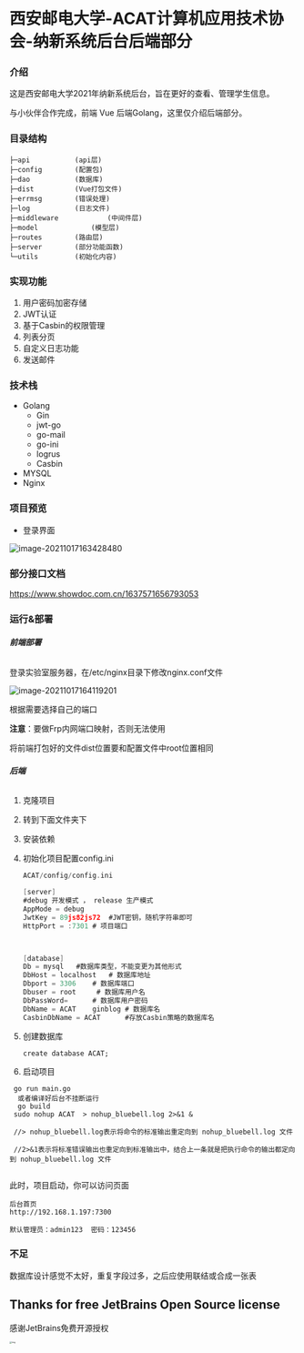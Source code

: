 # 西安邮电大学-ACAT计算机应用技术协会-纳新系统后台后端部分



### 介绍

这是西安邮电大学2021年纳新系统后台，旨在更好的查看、管理学生信息。

与小伙伴合作完成，前端 Vue   后端Golang，这里仅介绍后端部分。



### 目录结构

```shell
├─api	 		(api层)
├─config		(配置包)
├─dao			(数据库)
├─dist			(Vue打包文件)
├─errmsg		(错误处理)
├─log			(日志文件)
├─middleware	        (中间件层)  
├─model		        (模型层)
├─routes		(路由层) 
├─server		(部分功能函数)
└─utils			(初始化内容)

```



### 实现功能

1. 用户密码加密存储
2. JWT认证
3. 基于Casbin的权限管理
4. 列表分页
5. 自定义日志功能
6. 发送邮件



### 技术栈

- Golang
  - Gin
  - jwt-go
  - go-mail
  - go-ini
  - logrus
  - Casbin
- MYSQL
- Nginx



### 项目预览

- 登录界面

![image-20211017163428480](https://gitee.com/CJ-cooper6/picgo/raw/master/image-20211017163428480.png)

### 部分接口文档

https://www.showdoc.com.cn/1637571656793053



### 运行&部署

###### **前端部署**

登录实验室服务器，在/etc/nginx目录下修改nginx.conf文件

![image-20211017164119201](https://gitee.com/CJ-cooper6/picgo/raw/master/image-20211017164119201.png)

根据需要选择自己的端口

**注意**：要做Frp内网端口映射，否则无法使用



将前端打包好的文件dist位置要和配置文件中root位置相同



###### **后端**

1. 克隆项目

2. 转到下面文件夹下

3. 安装依赖

4. 初始化项目配置config.ini

   ```go
   ACAT/config/config.ini
   
   [server]
   #debug 开发模式 ， release 生产模式
   AppMode = debug
   JwtKey = 89js82js72	#JWT密钥，随机字符串即可
   HttpPort = :7301	# 项目端口
   
   
   
   [database]
   Db = mysql	#数据库类型，不能变更为其他形式
   DbHost = localhost	# 数据库地址
   Dbport = 3306	# 数据库端口
   Dbuser = root	 # 数据库用户名
   DbPassWord=		# 数据库用户密码
   DbName = ACAT	ginblog # 数据库名
   CasbinDbName = ACAT		#存放Casbin策略的数据库名
   ```

5. 创建数据库

   ```
   create database ACAT;
   ```

   

6. 启动项目

```shell
 go run main.go
  或者编译好后台不挂断运行
  go build
 sudo nohup ACAT  > nohup_bluebell.log 2>&1 &	
 
 //> nohup_bluebell.log表示将命令的标准输出重定向到 nohup_bluebell.log 文件
 
 //2>&1表示将标准错误输出也重定向到标准输出中，结合上一条就是把执行命令的输出都定向到 nohup_bluebell.log 文件
 
```



此时，项目启动，你可以访问页面

```
后台首页
http://192.168.1.197:7300

默认管理员：admin123  密码：123456
```



### 不足

数据库设计感觉不太好，重复字段过多，之后应使用联结或合成一张表



## Thanks for free JetBrains Open Source license

感谢JetBrains免费开源授权

<img src="https://gitee.com/wejectchan/ginblog/raw/master/upload/jet.png" alt="img" style="zoom: 25%;" />

